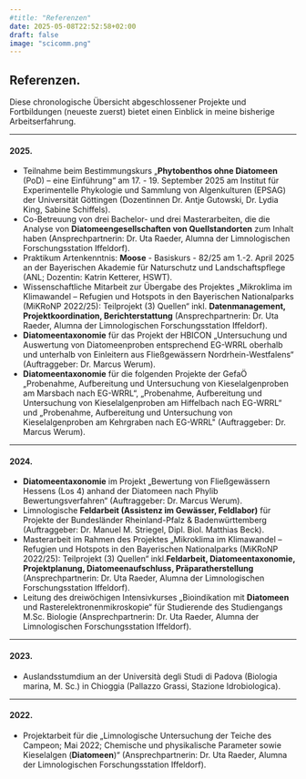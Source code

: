 ```yaml
---
#title: "Referenzen"
date: 2025-05-08T22:52:58+02:00
draft: false
image: "scicomm.png"
---
```


## Referenzen.

Diese chronologische Übersicht abgeschlossener Projekte und Fortbildungen (neueste zuerst) bietet einen Einblick in meine bisherige Arbeitserfahrung.  
___

#### 2025.
* Teilnahme beim Bestimmungskurs „**Phytobenthos ohne Diatomeen** (PoD) – eine Einführung“ am 17. - 19. September 2025 am Institut für Experimentelle Phykologie und Sammlung von Algenkulturen (EPSAG) der Universität Göttingen (Dozentinnen Dr. Antje Gutowski, Dr. Lydia King, Sabine Schiffels).  
* Co-Betreuung von drei Bachelor- und drei Masterarbeiten, die die Analyse von **Diatomeengesellschaften von Quellstandorten** zum Inhalt haben (Ansprechpartnerin: Dr. Uta Raeder, Alumna der Limnologischen Forschungsstation Iffeldorf).  
* Praktikum Artenkenntnis: **Moose** - Basiskurs - 82/25 am 1.-2. April 2025 an der Bayerischen Akademie für Naturschutz und Landschaftspflege (ANL; Dozentin: Katrin Ketterer, HSWT). 
* Wissenschaftliche Mitarbeit zur Übergabe des Projektes „Mikroklima im Klimawandel – Refugien und Hotspots in den Bayerischen Nationalparks (MiKRoNP 2022/25): Teilprojekt (3) Quellen“ inkl. **Datenmanagement, Projektkoordination, Berichterstattung** (Ansprechpartnerin: Dr. Uta Raeder, Alumna der Limnologischen Forschungsstation Iffeldorf).
* **Diatomeentaxonomie** für das Projekt der HBICON „Untersuchung und Auswertung von Diatomeenproben entsprechend EG-WRRL oberhalb und unterhalb von Einleitern aus Fließgewässern Nordrhein-Westfalens“ (Auftraggeber: Dr. Marcus Werum).
* **Diatomeentaxonomie** für die folgenden Projekte der GefaÖ „Probenahme, Aufbereitung und Untersuchung von Kieselalgenproben am Marsbach nach EG-WRRL“, „Probenahme, Aufbereitung und Untersuchung von Kieselalgenproben am Hiffelbach nach EG-WRRL“ und „Probenahme, Aufbereitung und Untersuchung von Kieselalgenproben am Kehrgraben nach EG-WRRL" (Auftraggeber: Dr. Marcus Werum).  
___

#### 2024.
* **Diatomeentaxonomie** im Projekt „Bewertung von Fließgewässern Hessens (Los 4) anhand der Diatomeen nach Phylib Bewertungsverfahren“ (Auftraggeber: Dr. Marcus Werum).
* Limnologische **Feldarbeit (Assistenz im Gewässer, Feldlabor)** für Projekte der Bundesländer Rheinland-Pfalz & Badenwürttemberg (Auftraggeber: Dr. Manuel M. Striegel, Dipl. Biol. Matthias Beck).
* Masterarbeit im Rahmen des Projektes „Mikroklima im Klimawandel – Refugien und Hotspots in den Bayerischen Nationalparks (MiKRoNP 2022/25): Teilprojekt (3) Quellen“ inkl.**Feldarbeit, Diatomeentaxonomie, Projektplanung, Diatomeenaufschluss, Präparatherstellung** (Ansprechpartnerin: Dr. Uta Raeder, Alumna der Limnologischen Forschungsstation Iffeldorf).
* Leitung des dreiwöchigen Intensivkurses „Bioindikation mit **Diatomeen** und Rasterelektronenmikroskopie“ für Studierende des Studiengangs M.Sc. Biologie (Ansprechpartnerin: Dr. Uta Raeder, Alumna der Limnologischen Forschungsstation Iffeldorf).
___

#### 2023.
* Auslandsstumdium an der Università degli Studi di Padova (Biologia marina, M. Sc.) in Chioggia (Pallazzo Grassi, Stazione Idrobiologica).
___

#### 2022.
* Projektarbeit für die „Limnologische Untersuchung der Teiche des Campeon; Mai 2022; Chemische und physikalische Parameter sowie Kieselalgen (**Diatomeen**)“ (Ansprechpartnerin: Dr. Uta Raeder, Alumna der Limnologischen Forschungsstation Iffeldorf).

